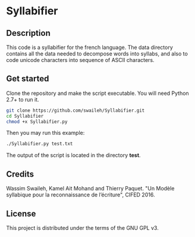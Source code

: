 # Syllabifier

## Description
This code is a syllabifier for the french language. The data directory contains all the data needed to decompose words into syllabs, and also to code unicode characters into sequence of ASCII characters.

## Get started
Clone the repository and make the script executable. You will need Python 2.7+ to run it.
```bash
git clone https://github.com/swaileh/Syllabifier.git
cd Syllabifier
chmod +x Syllabifier.py
```

Then you may run this example:
```bash
./Syllabifier.py test.txt
```

The output of the script is located in the directory **test**.

## Credits
Wassim Swaileh, Kamel Ait Mohand and Thierry Paquet. "Un Modèle syllabique pour la reconnaissance de l’écriture", CIFED 2016.

## License
This project is distributed under the terms of the GNU GPL v3.

